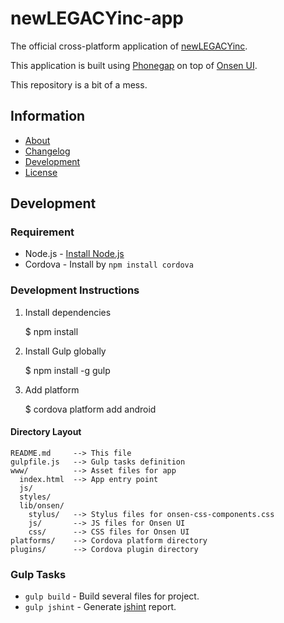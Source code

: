 newLEGACYinc-app
====

The official cross-platform application of [newLEGACYinc](https://www.youtube.com/user/newLEGACYinc).

This application is built using [Phonegap](http://phonegap.com/) on top of [Onsen UI](http://onsen.io/).

This repository is a bit of a mess.

## Information ##
 * [About](www/about.md)
 * [Changelog](CHANGELOG.md)
 * [Development](#development)
 * [License](LICENSE)

## Development ##

### Requirement

 * Node.js - [Install Node.js](http://nodejs.org)
 * Cordova - Install by `npm install cordova`

### Development Instructions

1. Install dependencies

    $ npm install

2. Install Gulp globally

    $ npm install -g gulp

3. Add platform

    $ cordova platform add android

#### Directory Layout

    README.md     --> This file
    gulpfile.js   --> Gulp tasks definition
    www/          --> Asset files for app
      index.html  --> App entry point
      js/
      styles/
      lib/onsen/
        stylus/   --> Stylus files for onsen-css-components.css
        js/       --> JS files for Onsen UI
        css/      --> CSS files for Onsen UI
    platforms/    --> Cordova platform directory
    plugins/      --> Cordova plugin directory

### Gulp Tasks

 * `gulp build` - Build several files for project.
 * `gulp jshint` - Generate [jshint](https://github.com/jshint/jshint) report.
